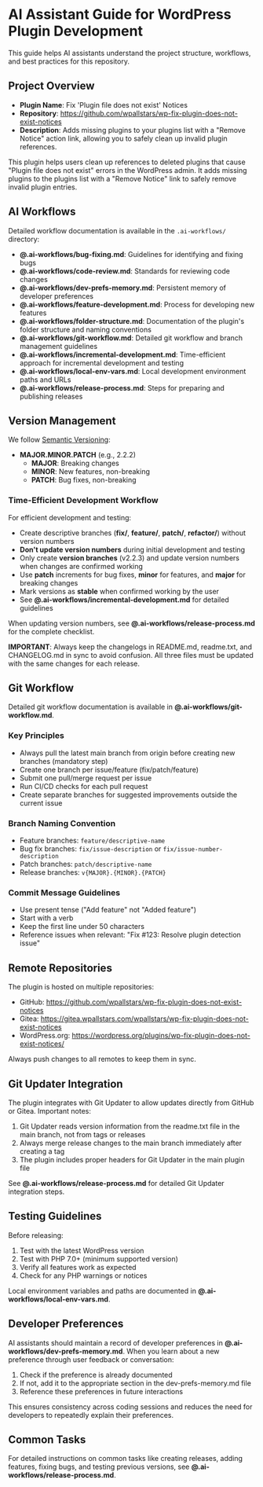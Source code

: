 # AI Assistant Guide for WordPress Plugin Development

This guide helps AI assistants understand the project structure, workflows, and best practices for this repository.

## Project Overview

- **Plugin Name**: Fix 'Plugin file does not exist' Notices
- **Repository**: https://github.com/wpallstars/wp-fix-plugin-does-not-exist-notices
- **Description**: Adds missing plugins to your plugins list with a "Remove Notice" action link, allowing you to safely clean up invalid plugin references.

This plugin helps users clean up references to deleted plugins that cause "Plugin file does not exist" errors in the WordPress admin. It adds missing plugins to the plugins list with a "Remove Notice" link to safely remove invalid plugin entries.

## AI Workflows

Detailed workflow documentation is available in the `.ai-workflows/` directory:

- **@.ai-workflows/bug-fixing.md**: Guidelines for identifying and fixing bugs
- **@.ai-workflows/code-review.md**: Standards for reviewing code changes
- **@.ai-workflows/dev-prefs-memory.md**: Persistent memory of developer preferences
- **@.ai-workflows/feature-development.md**: Process for developing new features
- **@.ai-workflows/folder-structure.md**: Documentation of the plugin's folder structure and naming conventions
- **@.ai-workflows/git-workflow.md**: Detailed git workflow and branch management guidelines
- **@.ai-workflows/incremental-development.md**: Time-efficient approach for incremental development and testing
- **@.ai-workflows/local-env-vars.md**: Local development environment paths and URLs
- **@.ai-workflows/release-process.md**: Steps for preparing and publishing releases

## Version Management

We follow [Semantic Versioning](https://semver.org/):
- **MAJOR.MINOR.PATCH** (e.g., 2.2.2)
  - **MAJOR**: Breaking changes
  - **MINOR**: New features, non-breaking
  - **PATCH**: Bug fixes, non-breaking

### Time-Efficient Development Workflow

For efficient development and testing:
- Create descriptive branches (**fix/**, **feature/**, **patch/**, **refactor/**) without version numbers
- **Don't update version numbers** during initial development and testing
- Only create **version branches** (v2.2.3) and update version numbers when changes are confirmed working
- Use **patch** increments for bug fixes, **minor** for features, and **major** for breaking changes
- Mark versions as **stable** when confirmed working by the user
- See **@.ai-workflows/incremental-development.md** for detailed guidelines

When updating version numbers, see **@.ai-workflows/release-process.md** for the complete checklist.

**IMPORTANT**: Always keep the changelogs in README.md, readme.txt, and CHANGELOG.md in sync to avoid confusion. All three files must be updated with the same changes for each release.

## Git Workflow

Detailed git workflow documentation is available in **@.ai-workflows/git-workflow.md**.

### Key Principles
- Always pull the latest main branch from origin before creating new branches (mandatory step)
- Create one branch per issue/feature (fix/patch/feature)
- Submit one pull/merge request per issue
- Run CI/CD checks for each pull request
- Create separate branches for suggested improvements outside the current issue

### Branch Naming Convention
- Feature branches: `feature/descriptive-name`
- Bug fix branches: `fix/issue-description` or `fix/issue-number-description`
- Patch branches: `patch/descriptive-name`
- Release branches: `v{MAJOR}.{MINOR}.{PATCH}`

### Commit Message Guidelines
- Use present tense ("Add feature" not "Added feature")
- Start with a verb
- Keep the first line under 50 characters
- Reference issues when relevant: "Fix #123: Resolve plugin detection issue"

## Remote Repositories

The plugin is hosted on multiple repositories:
- GitHub: https://github.com/wpallstars/wp-fix-plugin-does-not-exist-notices
- Gitea: https://gitea.wpallstars.com/wpallstars/wp-fix-plugin-does-not-exist-notices
- WordPress.org: https://wordpress.org/plugins/wp-fix-plugin-does-not-exist-notices/

Always push changes to all remotes to keep them in sync.

## Git Updater Integration

The plugin integrates with Git Updater to allow updates directly from GitHub or Gitea. Important notes:

1. Git Updater reads version information from the readme.txt file in the main branch, not from tags or releases
2. Always merge release changes to the main branch immediately after creating a tag
3. The plugin includes proper headers for Git Updater in the main plugin file

See **@.ai-workflows/release-process.md** for detailed Git Updater integration steps.

## Testing Guidelines

Before releasing:
1. Test with the latest WordPress version
2. Test with PHP 7.0+ (minimum supported version)
3. Verify all features work as expected
4. Check for any PHP warnings or notices

Local environment variables and paths are documented in **@.ai-workflows/local-env-vars.md**.

## Developer Preferences

AI assistants should maintain a record of developer preferences in **@.ai-workflows/dev-prefs-memory.md**. When you learn about a new preference through user feedback or conversation:

1. Check if the preference is already documented
2. If not, add it to the appropriate section in the dev-prefs-memory.md file
3. Reference these preferences in future interactions

This ensures consistency across coding sessions and reduces the need for developers to repeatedly explain their preferences.

## Common Tasks

For detailed instructions on common tasks like creating releases, adding features, fixing bugs, and testing previous versions, see **@.ai-workflows/release-process.md**.
